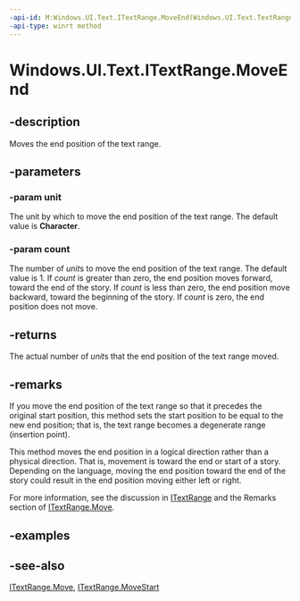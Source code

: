 ```yaml
---
-api-id: M:Windows.UI.Text.ITextRange.MoveEnd(Windows.UI.Text.TextRangeUnit,System.Int32)
-api-type: winrt method
---
```


<!-- Method syntax
public int MoveEnd(Windows.UI.Text.TextRangeUnit unit, System.Int32 count)
-->

# Windows.UI.Text.ITextRange.MoveEnd

## -description
Moves the end position of the text range.

## -parameters
### -param unit
The unit by which to move the end position of the text range. The default value is **Character**.

### -param count
The number of *unit*s to move the end position of the text range. The default value is 1. If *count* is greater than zero, the end position moves forward, toward the end of the story. If *count* is less than zero, the end position move backward, toward the beginning of the story. If *count* is zero, the end position does not move.

## -returns
The actual number of *unit*s that the end position of the text range moved.

## -remarks
If you move the end position of the text range so that it precedes the original start position, this method sets the start position to be equal to the new end position; that is, the text range becomes a degenerate range (insertion point).

This method moves the end position in a logical direction rather than a physical direction. That is, movement is toward the end or start of a story. Depending on the language, moving the end position toward the end of the story could result in the end position moving either left or right.

For more information, see the discussion in [ITextRange](itextrange.md) and the Remarks section of [ITextRange.Move](itextrange_move_1126378751.md).

## -examples

## -see-also
[ITextRange.Move](itextrange_move_1126378751.md), [ITextRange.MoveStart](itextrange_movestart_65838126.md)